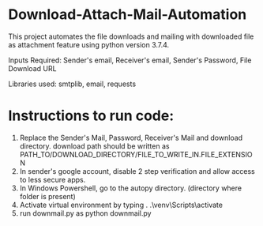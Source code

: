 # Download-Attach-Mail-Automation
This project automates the file downloads and mailing with downloaded file as attachment feature using python version 3.7.4.

Inputs Required: Sender's email, Receiver's email, Sender's Password, File Download URL

Libraries used: smtplib, email, requests 

# Instructions to run code:
1. Replace the Sender's Mail, Password, Receiver's Mail and download directory.
download path should be written as 
PATH_TO/DOWNLOAD_DIRECTORY/FILE_TO_WRITE_IN.FILE_EXTENSION
2. In sender's google account, disable 2 step verification and allow access to less secure apps.
3. In Windows Powershell, go to the autopy directory. (directory where folder is present)
4. Activate virtual environment by typing
. .\venv\Scripts\activate
5. run downmail.py as
python downmail.py
